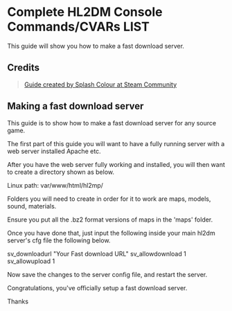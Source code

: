 # Complete HL2DM Console Commands/CVARs LIST

This guide will show you how to make a fast download server.

## Credits

> [Guide created by Splash Colour at Steam Community](https://steamcommunity.com/sharedfiles/filedetails/?id=2813943167)

## Making a fast download server

This guide is to show how to make a fast download server for any source game.

The first part of this guide you will want to have a fully running server with a web server installed Apache etc.

After you have the web server fully working and installed, you will then want to create a directory shown as below.

Linux path: var/www/html/hl2mp/

Folders you will need to create in order for it to work are maps, models, sound, materials.

Ensure you put all the .bz2 format versions of maps in the 'maps' folder.

Once you have done that, just input the following inside your main hl2dm server's cfg file the following below.

sv_downloadurl "Your Fast download URL"
sv_allowdownload 1
sv_allowupload 1

Now save the changes to the server config file, and restart the server.

Congratulations, you've officially setup a fast download server.

Thanks

